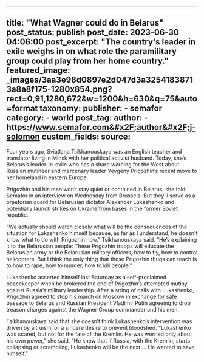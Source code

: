 
---
title: "What Wagner could do in Belarus" 
post_status: publish
post_date: 2023-06-30 04:06:00 
post_excerpt: "The country&#39;s leader in exile weighs in on what role the paramilitary group could play from her home country."
featured_image: _images/3aa3e98d0897e2d047d3a32541838713a8a8f175-1280x854.png?rect&#x3D;0,91,1280,672&amp;w&#x3D;1200&amp;h&#x3D;630&amp;q&#x3D;75&amp;auto&#x3D;format 
taxonomy:
    publisher:
        - semafor
    category:
        - world 
    post_tag:
    author:
        - https:&#x2F;&#x2F;www.semafor.com&#x2F;author&#x2F;j-solomon
custom_fields:
    source: 
---
Four years ago, Sviatlana Tsikhanouskaya was an English teacher and translator living in Minsk with her political activist husband. Today, she’s Belarus’s leader-in-exile who has a sharp warning for the West about Russian mutineer and mercenary leader Yevgeny Prigozhin’s recent move to her homeland in eastern Europe.

Prigozhin and his men won’t stay quiet or contained in Belarus, she told Semafor in an interview on Wednesday from Brussels. But they’ll serve as a praetorian guard for Belarusian dictator Alexander Lukashenko and potentially launch strikes on Ukraine from bases in the former Soviet republic.

“We actually should watch closely what will be the consequences of the situation for Lukashenko himself because, as far as I understand, he doesn&#39;t know what to do with Prigozhin now,” Tsikhanouskaya said. “He’s explaining it to the Belarusian people: These Prigozhin troops will educate the Belarusian army or the Belarusian military officers, how to fly, how to control helicopters. But I think the only thing that these Prigozhin thugs can teach is to how to rape, how to murder, how to kill people.”

Lukashenko asserted himself last Saturday as a self-proclaimed peacekeeper when he brokered the end of Prigozhin’s attempted mutiny against Russia’s military leadership. After a string of calls with Lukashenko, Prigozhin agreed to stop his march on Moscow in exchange for safe passage to Belarus and Russian President Vladimir Putin agreeing to drop treason charges against the Wagner Group commander and his men.

Tsikhanouskaya said that she doesn’t think Lukashenko’s intervention was driven by altruism, or a sincere desire to prevent bloodshed. “Lukashenko was scared, but not for the fate of the Kremlin. He was worried only about his own power,” she said. “He knew that if Russia, with the Kremlin, starts collapsing or scrambling, Lukashenko will be the next … He wanted to save himself.” 